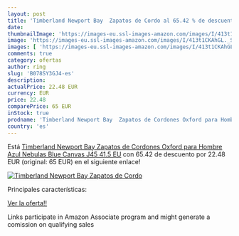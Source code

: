 ```yaml
---
layout: post
title: 'Timberland Newport Bay  Zapatos de Cordo al 65.42 % de descuento'
date: 
thumbnailImage: 'https://images-eu.ssl-images-amazon.com/images/I/413t1CKAhGL._SL200_.jpg'
image: 'https://images-eu.ssl-images-amazon.com/images/I/413t1CKAhGL._SL200_.jpg'
images: [ 'https://images-eu.ssl-images-amazon.com/images/I/413t1CKAhGL._SL200_.jpg' ]
comments: true
category: ofertas
author: ring
slug: 'B078SY3GJ4-es'
description:
actualPrice: 22.48 EUR
currency: EUR
price: 22.48
comparePrice: 65 EUR
inStock: true
prodname: 'Timberland Newport Bay  Zapatos de Cordones Oxford para Hombre  Azul  Nebulas Blue Canvas J45   41.5 EU'
country: 'es'
---
```


Está [Timberland Newport Bay  Zapatos de Cordones Oxford para Hombre  Azul  Nebulas Blue Canvas J45   41.5 EU](https://www.amazon.es/dp/B078SY3GJ4/?tag=tolees-21) con 65.42 de descuento por 22.48 EUR (original: 65 EUR) en el siguiente enlace!

[![Timberland Newport Bay  Zapatos de Cordo](https://images-eu.ssl-images-amazon.com/images/I/413t1CKAhGL._SL200_.jpg)](https://www.amazon.es/dp/B078SY3GJ4/?tag=tolees-21)

Principales características:


[Ver la oferta!!](https://www.amazon.es/dp/B078SY3GJ4/?tag=tolees-21)

Links participate in Amazon Associate program and might generate a comission on qualifying sales



